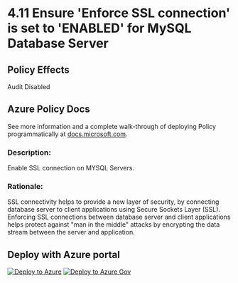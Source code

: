 # 4.11 Ensure 'Enforce SSL connection' is set to 'ENABLED' for MySQL Database Server

## Policy Effects
Audit
Disabled

## Azure Policy Docs
See more information and a complete walk-through of deploying Policy programmatically at
[docs.microsoft.com](https://docs.microsoft.com/azure/governance/policy/samples/allowed-custom-images).

### Description: 
Enable SSL connection on MYSQL Servers.

### Rationale: 
SSL connectivity helps to provide a new layer of security, by connecting database server to
client applications using Secure Sockets Layer (SSL). Enforcing SSL connections between
database server and client applications helps protect against "man in the middle" attacks
by encrypting the data stream between the server and application.

## Deploy with Azure portal

[![Deploy to Azure](https://azuredeploy.net/deploybutton.png)](https://portal.azure.com/?#blade/Microsoft_Azure_Policy/CreatePolicyDefinitionBlade/uri/https%3A%2F%2Fgithub.com%2Fmrajess%2FAzure-Policy-CIS%2Fblob%2Fmaster%2Fpolicies%2F4_database_services%2F4.11%2FPolicy%2Fazurepolicy.json)
[![Deploy to Azure Gov](https://docs.microsoft.com/azure/governance/policy/media/deploy/deployGovbutton.png)](https://portal.azure.us/?#blade/Microsoft_Azure_Policy/CreatePolicyDefinitionBlade/uri/https%3A%2F%2Fgithub.com%2Fmrajess%2FAzure-Policy-CIS%2Fblob%2Fmaster%2Fpolicies%2F4_database_services%2F4.11%2FPolicy%2Fazurepolicy.json)
